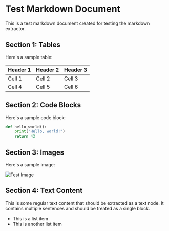 # Test Markdown Document

This is a test markdown document created for testing the markdown extractor.

## Section 1: Tables

Here's a sample table:

| Header 1 | Header 2 | Header 3 |
|----------|----------|----------|
| Cell 1   | Cell 2   | Cell 3   |
| Cell 4   | Cell 5   | Cell 6   |

## Section 2: Code Blocks

Here's a sample code block:

```python
def hello_world():
    print("Hello, world!")
    return 42
```

## Section 3: Images

Here's a sample image:

![Test Image](test_image.png)

## Section 4: Text Content

This is some regular text content that should be extracted as a text node.
It contains multiple sentences and should be treated as a single block.

* This is a list item
* This is another list item
